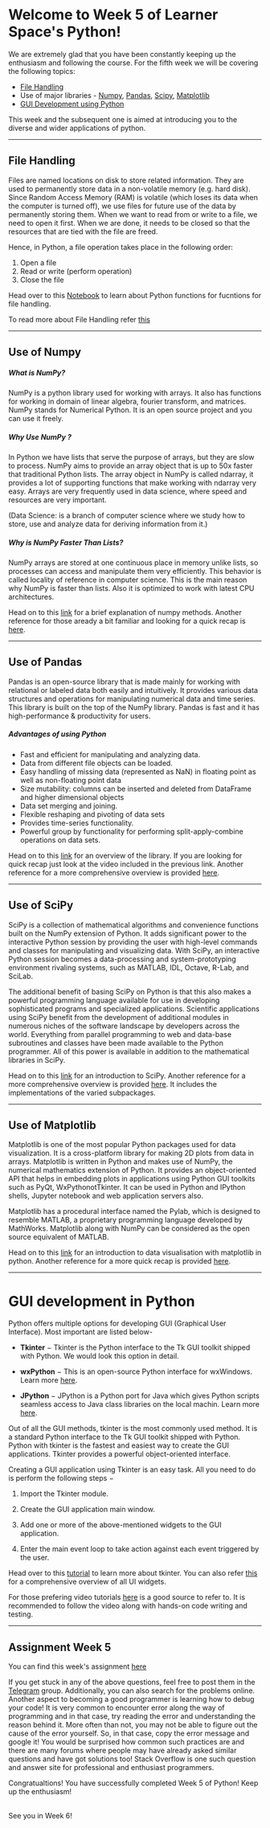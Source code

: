 # Welcome to Week 5 of Learner Space's Python! 

We are extremely glad that you have been constantly keeping up the enthusiasm and following the course. For the fifth week we will be covering the following topics:
* [File Handling](#file-handling)
* Use of major libraries - [Numpy](#use-of-numpy), [Pandas](#use-of-pandas), [Scipy](#use-of-scipy), [Matplotlib](#use-of-matplotlib)
* [GUI Development using Python](#gui-development-in-python)

This week and the subsequent one is aimed at introducing you to the diverse and wider applications of python. 
<hr>

## File Handling 

Files are named locations on disk to store related information. They are used to permanently store data in a non-volatile memory (e.g. hard disk). Since Random Access Memory (RAM) is volatile (which loses its data when the computer is turned off), we use files for future use of the data by permanently storing them. When we want to read from or write to a file, we need to open it first. When we are done, it needs to be closed so that the resources that are tied with the file are freed.

Hence, in Python, a file operation takes place in the following order:
1. Open a file
2. Read or write (perform operation)
3. Close the file

Head over to this [Notebook](./File_Handling/Week5-1.ipynb) to learn about Python functions for fucntions for file handling.

To read more about File Handling refer [this](https://www.geeksforgeeks.org/file-handling-python/)

<hr>

## Use of Numpy

##### What is NumPy?
NumPy is a python library used for working with arrays. It also has functions for working in domain of linear algebra, fourier transform, and matrices. NumPy stands for Numerical Python. It is an open source project and you can use it freely.

##### Why Use NumPy ?
In Python we have lists that serve the purpose of arrays, but they are slow to process. NumPy aims to provide an array object that is up to 50x faster that traditional Python lists. The array object in NumPy is called ndarray, it provides a lot of supporting functions that make working with ndarray very easy. Arrays are very frequently used in data science, where speed and resources are very important.

(Data Science: is a branch of computer science where we study how to store, use and analyze data for deriving information from it.)

##### Why is NumPy Faster Than Lists?
NumPy arrays are stored at one continuous place in memory unlike lists, so processes can access and manipulate them very efficiently. This behavior is called locality of reference in computer science. This is the main reason why NumPy is faster than lists. Also it is optimized to work with latest CPU architectures.

Head on to this [link](https://www.edureka.co/blog/python-numpy-tutorial/) for a brief explanation of numpy methods. Another reference for those aready a bit familiar and looking for a quick recap is [here](https://towardsdatascience.com/a-quick-introduction-to-the-numpy-library-6f61b7dee4db).

<hr>

## Use of Pandas

Pandas is an open-source library that is made mainly for working with relational or labeled data both easily and intuitively. It provides various data structures and operations for manipulating numerical data and time series. This library is built on the top of the NumPy library. Pandas is fast and it has high-performance & productivity for users.

##### Advantages of using Python
* Fast and efficient for manipulating and analyzing data.
* Data from different file objects can be loaded.
* Easy handling of missing data (represented as NaN) in floating point as well as non-floating point data
* Size mutability: columns can be inserted and deleted from DataFrame and higher dimensional objects
* Data set merging and joining.
* Flexible reshaping and pivoting of data sets
* Provides time-series functionality.
* Powerful group by functionality for performing split-apply-combine operations on data sets.

Head on to this [link](https://www.edureka.co/blog/python-pandas-tutorial/) for an overview of the library. If you are looking for quick recap just look at the video included in the previous link. Another reference for a more comprehensive overview is provided [here](https://pandas.pydata.org/pandas-docs/stable/getting_started/10min.html).

<hr>

## Use of SciPy

SciPy is a collection of mathematical algorithms and convenience functions built on the NumPy extension of Python. It adds significant power to the interactive Python session by providing the user with high-level commands and classes for manipulating and visualizing data. With SciPy, an interactive Python session becomes a data-processing and system-prototyping environment rivaling systems, such as MATLAB, IDL, Octave, R-Lab, and SciLab.

The additional benefit of basing SciPy on Python is that this also makes a powerful programming language available for use in developing sophisticated programs and specialized applications. Scientific applications using SciPy benefit from the development of additional modules in numerous niches of the software landscape by developers across the world. Everything from parallel programming to web and data-base subroutines and classes have been made available to the Python programmer. All of this power is available in addition to the mathematical libraries in SciPy.

Head on to this [link](https://www.edureka.co/blog/scipy-tutorial/) for an introduction to SciPy. Another reference for a more comprehensive overview is provided [here](https://www.tutorialspoint.com/scipy/scipy_quick_guide.htm). It includes the implementations of the varied subpackages.

<hr>

## Use of Matplotlib

Matplotlib is one of the most popular Python packages used for data visualization. It is a cross-platform library for making 2D plots from data in arrays. Matplotlib is written in Python and makes use of NumPy, the numerical mathematics extension of Python. It provides an object-oriented API that helps in embedding plots in applications using Python GUI toolkits such as PyQt, WxPythonotTkinter. It can be used in Python and IPython shells, Jupyter notebook and web application servers also.

Matplotlib has a procedural interface named the Pylab, which is designed to resemble MATLAB, a proprietary programming language developed by MathWorks. Matplotlib along with NumPy can be considered as the open source equivalent of MATLAB.

Head on to this [link](https://heartbeat.fritz.ai/introduction-to-matplotlib-data-visualization-in-python-d9143287ae39) for an introduction to data visualisation with matplotlib in python. Another reference for a more quick recap is provided [here](https://towardsdatascience.com/introduction-to-matplotlib-in-python-5f5a9919991f).

<hr>


# GUI development in Python

Python offers multiple options for developing GUI (Graphical User Interface). Most important are listed below-

* **Tkinter** − Tkinter is the Python interface to the Tk GUI toolkit shipped with Python. We would look this option in detail.

* **wxPython** − This is an open-source Python interface for wxWindows. Learn more [here](http://wxpython.org).

* **JPython** − JPython is a Python port for Java which gives Python scripts seamless access to Java class libraries on the local machin. Learn more [here](http://www.jython.org).

Out of all the GUI methods, tkinter is the most commonly used method. It is a standard Python interface to the Tk GUI toolkit shipped with Python. Python with tkinter is the fastest and easiest way to create the GUI applications. Tkinter provides a powerful object-oriented interface.

Creating a GUI application using Tkinter is an easy task. All you need to do is perform the following steps −
1. Import the Tkinter module.

2. Create the GUI application main window.

3. Add one or more of the above-mentioned widgets to the GUI application.

4. Enter the main event loop to take action against each event triggered by the user.

Head over to this [tutorial](https://www.geeksforgeeks.org/python-tkinter-tutorial/) to learn more about tkinter. You can also refer 
[this](https://www.javatpoint.com/python-tkinter) for a comprehensive overview of all UI widgets. 

For those prefering video tutorials [here](https://www.youtube.com/watch?v=VMP1oQOxfM0) is a good source to refer to. It is recommended to follow the video along with hands-on 
code writing and testing.

<hr>

## Assignment Week 5 
You can find this week's assignment [here](./Assignment5.md)

If you get stuck in any of the above questions, feel free to post them in the [Telegram](https://t.me/joinchat/OEr2Tk_ieMMmwihkBQVjFw) group. Additionally, you can also search for the problems online. Another aspect to becoming a good programmer is learning how to debug your code! It is very common to encounter error along the way of programming and in that case, try reading the error and understanding the reason behind it. More often than not, you may not be able to figure out the cause of the error yourself. So, in that case, copy the error message and google it! You would be surprised how common such practices are and there are many forums where people may have already asked similar questions and have got solutions too! Stack Overflow is one such question and answer site for professional and enthusiast programmers. 

Congratualtions! You have successfully completed Week 5 of Python! Keep up the enthusiasm! 

<br>See you in Week 6!


